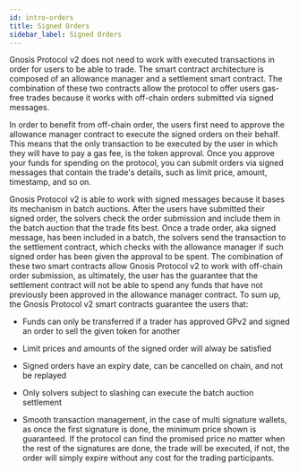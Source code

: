 ```yaml
---
id: intro-orders
title: Signed Orders
sidebar_label: Signed Orders
---
```


Gnosis Protocol v2 does not need to work with executed transactions in order for users to be able to trade. The smart contract architecture is composed of an allowance manager and a settlement smart contract. The combination of these two contracts allow the protocol to offer users gas-free trades because it works with off-chain orders submitted via signed messages.

In order to benefit from off-chain order, the users first need to approve the allowance manager contract to execute the signed orders on their behalf. This means that the only transaction to be executed by the user in which they will have to pay a gas fee, is the token approval. Once you approve your funds for spending on the protocol, you can submit orders via signed messages that contain the trade's details, such as limit price, amount, timestamp, and so on.

Gnosis Protocol v2 is able to work with signed messages because it bases its mechanism in batch auctions. After the users have submitted their signed order, the solvers check the order submission and include them in the batch auction that the trade fits best. Once a trade order, aka signed message, has been included in a batch, the solvers send the transaction to the settlement contract, which checks with the allowance manager if such signed order has been given the approval to be spent. The combination of these two smart contracts allow Gnosis Protocol v2 to work with off-chain order submission, as ultimately, the user has the guarantee that the settlement contract will not be able to spend any funds that have not previously been approved in the allowance manager contract. To sum up, the Gnosis Protocol v2 smart contracts guarantee the users that:

-   Funds can only be transferred if a trader has approved GPv2 and signed an order to sell the given token for another

-   Limit prices and amounts of the signed order will alway be satisfied

-   Signed orders have an expiry date, can be cancelled on chain, and not be replayed

-   Only solvers subject to slashing can execute the batch auction settlement 

-   Smooth transaction management, in the case of multi signature wallets, as once the first signature is done, the minimum price shown is guaranteed. If the protocol can find the promised price no matter when the rest of the signatures are done, the trade will be executed, if not, the order will simply expire without any cost for the trading participants. 
